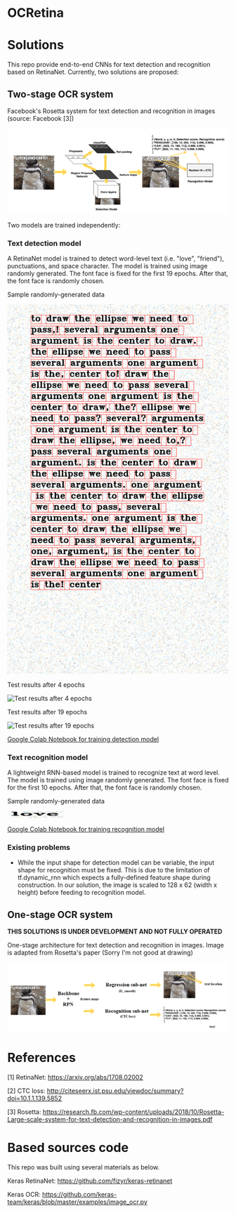 # OCRetina

# Solutions
This repo provide end-to-end CNNs for text detection and recognition based on RetinaNet. Currently, two solutions are proposed:

## Two-stage OCR system

Facebook's Rosetta system for text detection and recognition in images (source: Facebook \[3\])

![Facebook's Rosetta system for text detection and recognition in images (source: Facebook \[3\])](/images/rosetta.PNG)

Two models are trained independently:
### Text detection model 
A RetinaNet model is trained to detect word-level text (i.e. "love", "friend"), punctuations, and space character. The model is trained using image randomly generated. The font face is fixed for the first 19 epochs. After that, the font face is randomly chosen.

Sample randomly-generated data

![Sample randomly-generated data](/images/data_detection.png)

Test results after 4 epochs

![Test results after 4 epochs](/images/detection_4.png)

Test results after 19 epochs

![Test results after 19 epochs](/images/detection_19.png)

[Google Colab Notebook for training detection model](https://drive.google.com/file/d/0B7R3L0qnFcRjcHVGRE9HZHNZeFZ5T0RheVJPdlVlVlJGS0xn/view?usp=sharing)

### Text recognition model
A lightweight RNN-based model is trained to recognize text at word level. The model is trained using image randomly generated. The font face is fixed for the first 10 epochs. After that, the font face is randomly chosen.

Sample randomly-generated data

![Sample randomly-generated data](/images/data_recognition.png)

[Google Colab Notebook for training recognition model](https://colab.research.google.com/drive/1fEPLZh888mu3NWrXaTYCKrCAfYmO-W-N)

### Existing problems
* While the input shape for detection model can be variable, the input shape for recognition must be fixed. This is due to the limitation of tf.dynamic_rnn which expects a fully-defined feature shape during construction. In our solution, the image is scaled to 128 x 62 (width x height) before feeding to recognition model.

## One-stage OCR system
**THIS SOLUTIONS IS UNDER DEVELOPMENT AND NOT FULLY OPERATED**

One-stage architecture for text detection and recognition in images. Image is adapted from Rosetta's paper (Sorry I'm not good at drawing)

![Proposed one-stage architecture for text detection and recognition in images. Image is adapted from Rosetta's paper (Sorry I'm not good at drawing)](/images/onestage.png)


# References

[1] RetinaNet: https://arxiv.org/abs/1708.02002

[2] CTC loss:  http://citeseerx.ist.psu.edu/viewdoc/summary?doi=10.1.1.139.5852

[3] Rosetta: https://research.fb.com/wp-content/uploads/2018/10/Rosetta-Large-scale-system-for-text-detection-and-recognition-in-images.pdf

# Based sources code

This repo was built using several materials as below.

Keras RetinaNet: https://github.com/fizyr/keras-retinanet

Keras OCR: https://github.com/keras-team/keras/blob/master/examples/image_ocr.py

